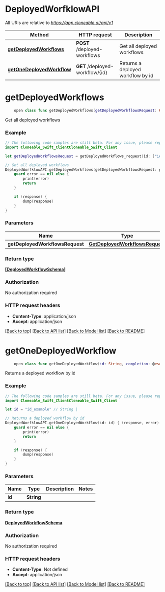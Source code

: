 # DeployedWorfklowAPI

All URIs are relative to *https://app.cloneable.ai/api/v1*

Method | HTTP request | Description
------------- | ------------- | -------------
[**getDeployedWorkflows**](DeployedWorfklowAPI.md#getdeployedworkflows) | **POST** /deployed-workflows | Get all deployed workflows
[**getOneDeployedWorkflow**](DeployedWorfklowAPI.md#getonedeployedworkflow) | **GET** /deployed-workflow/{id} | Returns a deployed workflow by id


# **getDeployedWorkflows**
```swift
    open class func getDeployedWorkflows(getDeployedWorkflowsRequest: GetDeployedWorkflowsRequest? = nil, completion: @escaping (_ data: [DeployedWorkflowSchema]?, _ error: Error?) -> Void)
```

Get all deployed workflows

### Example
```swift
// The following code samples are still beta. For any issue, please report via http://github.com/OpenAPITools/openapi-generator/issues/new
import Cloneable_Swift_ClientCloneable_Swift_Client

let getDeployedWorkflowsRequest = getDeployedWorkflows_request(id: ["id_example"], filters: getDeployedWorkflows_request_filters(companyId: "companyId_example", createdBy: "createdBy_example", createdAt: "createdAt_example", typeRefId: "typeRefId_example", active: false, environment: "environment_example"), latest: "latest_example") // GetDeployedWorkflowsRequest | Body (optional)

// Get all deployed workflows
DeployedWorfklowAPI.getDeployedWorkflows(getDeployedWorkflowsRequest: getDeployedWorkflowsRequest) { (response, error) in
    guard error == nil else {
        print(error)
        return
    }

    if (response) {
        dump(response)
    }
}
```

### Parameters

Name | Type | Description  | Notes
------------- | ------------- | ------------- | -------------
 **getDeployedWorkflowsRequest** | [**GetDeployedWorkflowsRequest**](GetDeployedWorkflowsRequest.md) | Body | [optional] 

### Return type

[**[DeployedWorkflowSchema]**](DeployedWorkflowSchema.md)

### Authorization

No authorization required

### HTTP request headers

 - **Content-Type**: application/json
 - **Accept**: application/json

[[Back to top]](#) [[Back to API list]](../README.md#documentation-for-api-endpoints) [[Back to Model list]](../README.md#documentation-for-models) [[Back to README]](../README.md)

# **getOneDeployedWorkflow**
```swift
    open class func getOneDeployedWorkflow(id: String, completion: @escaping (_ data: DeployedWorkflowSchema?, _ error: Error?) -> Void)
```

Returns a deployed workflow by id

### Example
```swift
// The following code samples are still beta. For any issue, please report via http://github.com/OpenAPITools/openapi-generator/issues/new
import Cloneable_Swift_ClientCloneable_Swift_Client

let id = "id_example" // String | 

// Returns a deployed workflow by id
DeployedWorfklowAPI.getOneDeployedWorkflow(id: id) { (response, error) in
    guard error == nil else {
        print(error)
        return
    }

    if (response) {
        dump(response)
    }
}
```

### Parameters

Name | Type | Description  | Notes
------------- | ------------- | ------------- | -------------
 **id** | **String** |  | 

### Return type

[**DeployedWorkflowSchema**](DeployedWorkflowSchema.md)

### Authorization

No authorization required

### HTTP request headers

 - **Content-Type**: Not defined
 - **Accept**: application/json

[[Back to top]](#) [[Back to API list]](../README.md#documentation-for-api-endpoints) [[Back to Model list]](../README.md#documentation-for-models) [[Back to README]](../README.md)

